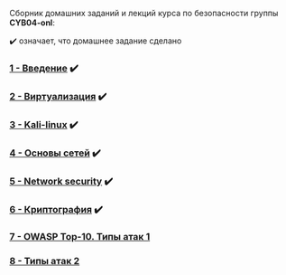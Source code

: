 Сборник домашних заданий и лекций курса по безопасности группы **CYB04-onl**:

✔️ означает, что домашнее задание сделано

### [1 - Введение](Less1/README.md) ✔️
### [2 - Виртуализация](Less2/README.md) ✔️
### [3 - Kali-linux](Less3/README.md) ✔️
### [4 - Основы сетей](Less4/README.md) ✔️
### [5 - Network security](Less5/README.md) ✔️
### [6 - Криптография](Less6/README.md) ✔️
### [7 - OWASP Top-10. Типы атак 1](Less7/README.md)
### [8 - Типы атак 2](Less8/README.md)
